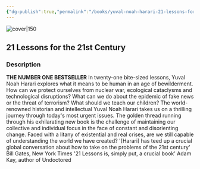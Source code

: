 ```yaml
---
{"dg-publish":true,"permalink":"/books/yuval-noah-harari-21-lessons-for-the-21st-century/","title":"\"21 Lessons for the 21st Century\"","tags":["non-fiction","history","philosophy","science"]}
---
```




![cover|150](http://books.google.com/books/content?id=ar44DwAAQBAJ&printsec=frontcover&img=1&zoom=1&edge=curl&source=gbs_api)

## 21 Lessons for the 21st Century

### Description

**THE NUMBER ONE BESTSELLER** In twenty-one bite-sized lessons, Yuval Noah Harari explores what it means to be human in an age of bewilderment. How can we protect ourselves from nuclear war, ecological cataclysms and technological disruptions? What can we do about the epidemic of fake news or the threat of terrorism? What should we teach our children? The world-renowned historian and intellectual Yuval Noah Harari takes us on a thrilling journey through today's most urgent issues. The golden thread running through his exhilarating new book is the challenge of maintaining our collective and individual focus in the face of constant and disorienting change. Faced with a litany of existential and real crises, are we still capable of understanding the world we have created? '[Harari] has teed up a crucial global conversation about how to take on the problems of the 21st century' Bill Gates, New York Times '21 Lessons is, simply put, a crucial book' Adam Kay, author of Undoctored
```